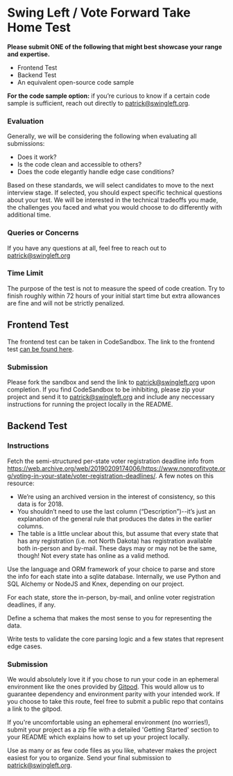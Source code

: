 # Swing Left / Vote Forward Take Home Test

**Please submit ONE of the following that might best showcase your range and expertise.**

- Frontend Test
- Backend Test
- An equivalent open-source code sample

**For the code sample option:** if you’re curious to know if a certain code sample is sufficient, reach out directly to [patrick@swingleft.org](mailto:patrick@swingleft.org).

### Evaluation

Generally, we will be considering the following when evaluating all submissions:

- Does it work?
- Is the code clean and accessible to others?
- Does the code elegantly handle edge case conditions?

Based on these standards, we will select candidates to move to the next interview stage. If selected, you should expect specific technical questions about your test. We will be interested in the technical tradeoffs you made, the challenges you faced and what you would choose to do differently with additional time.

### Queries or Concerns

If you have any questions at all, feel free to reach out to [patrick@swingleft.org](mailto:patrick@swingleft.org)

### Time Limit

The purpose of the test is not to measure the speed of code creation. Try to finish roughly within 72 hours of your initial start time but extra allowances are fine and will not be strictly penalized.

## Frontend Test

The frontend test can be taken in CodeSandbox. The link to the frontend test [can be found here](https://codesandbox.io/s/swing-left-vote-forward-frontend-take-home-test-zkhz7?file=/README.md).

### Submission

Please fork the sandbox and send the link to [patrick@swingleft.org](mailto:patrick@swingleft.org) upon completion. If you find CodeSandbox to be inhibiting, please zip your project and send it to [patrick@swingleft.org](mailto:patrick@swingleft.org) and include any neccessary instructions for running the project locally in the README.

## Backend Test

### Instructions

Fetch the semi-structured per-state voter registration deadline info from https://web.archive.org/web/20190209174006/https://www.nonprofitvote.org/voting-in-your-state/voter-registration-deadlines/. A few notes on this resource:

- We’re using an archived version in the interest of consistency, so this data is for 2018.
- You shouldn’t need to use the last column (“Description”)--it’s just an explanation of the general rule that produces the dates in the earlier columns.
- The table is a little unclear about this, but assume that every state that has any registration (i.e. not North Dakota) has registration available both in-person and by-mail. These days may or may not be the same, though! Not every state has online as a valid method.

Use the language and ORM framework of your choice to parse and store the info for each state into a sqlite database. Internally, we use Python and SQL Alchemy or NodeJS and Knex, depending on our project.

For each state, store the in-person, by-mail, and online voter registration deadlines, if any.

Define a schema that makes the most sense to you for representing the data.

Write tests to validate the core parsing logic and a few states that represent edge cases.

### Submission

We would absolutely love it if you chose to run your code in an ephemeral environment like the ones provided by [Gitpod](https://github.com/gitpod-io/template-python-django). This would allow us to guarantee dependency and environment parity with your intended work. If you choose to take this route, feel free to submit a public repo that contains a link to the gitpod.

If you're uncomfortable using an ephemeral environment (no worries!), submit your project as a zip file with a detailed 'Getting Started' section to your README which explains how to set up your project locally.

Use as many or as few code files as you like, whatever makes the project easiest for you to organize. Send your final submission to [patrick@swingleft.org](mailto:patrick@swingleft.org).

